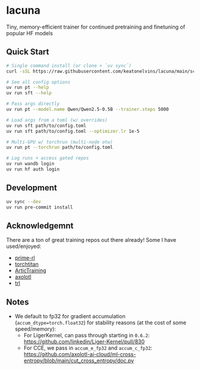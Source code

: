# lacuna

Tiny, memory-efficient trainer for continued pretraining and finetuning of popular HF models

## Quick Start

```bash
# Single command install (or clone + `uv sync`)
curl -sSL https://raw.githubusercontent.com/keatonelvins/lacuna/main/scripts/install.sh | bash

# See all config options
uv run pt --help
uv run sft --help

# Pass args directly
uv run pt --model.name Qwen/Qwen2.5-0.5B --trainer.steps 5000

# Load args from a toml (w/ overrides)
uv run sft path/to/config.toml
uv run sft path/to/config.toml --optimizer.lr 1e-5

# Multi-GPU w/ torchrun (multi-node otw)
uv run pt --torchrun path/to/config.toml

# Log runs + access gated repos
uv run wandb login
uv run hf auth login
```

## Development

```bash
uv sync --dev
uv run pre-commit install
```

## Acknowledgemnt

There are a ton of great training repos out there already! Some I have used/enjoyed:
- [prime-rl](https://github.com/PrimeIntellect-ai/prime-rl)
- [torchtitan](https://github.com/pytorch/torchtitan)
- [ArticTraining](https://github.com/snowflakedb/ArcticTraining)
- [axolotl](https://github.com/axolotl-ai-cloud/axolotl)
- [trl](https://github.com/huggingface/trl/)

## Notes

- We default to fp32 for gradient accumulation (`accum_dtype=torch.float32`) for stability reasons (at the cost of some speed/memory):
    - For LigerKernel, can pass through starting in `0.6.2`: https://github.com/linkedin/Liger-Kernel/pull/830
    - For CCE, we pass in `accum_e_fp32` and `accum_c_fp32`: https://github.com/axolotl-ai-cloud/ml-cross-entropy/blob/main/cut_cross_entropy/doc.py